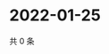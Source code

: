 # 2022-01-25

共 0 条

<!-- BEGIN WEIBO -->
<!-- 最后更新时间 Tue Jan 25 2022 11:09:06 GMT+0800 (China Standard Time) -->

<!-- END WEIBO -->
